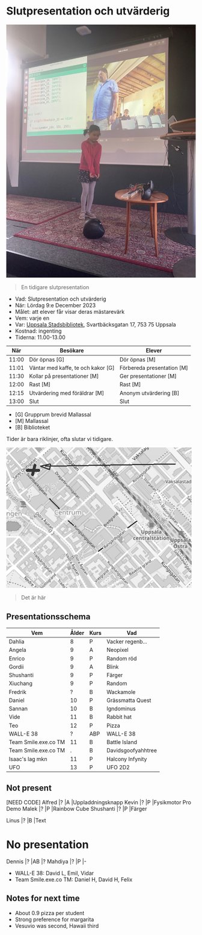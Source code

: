 # Slutpresentation och utvärderig

![](../../activities/20230527_slutpresentation/IMG_9858.jpg)

> En tidigare slutpresentation

 * Vad: Slutpresentation och utvärderig
 * När: Lördag 9:e December 2023
 * Målet: att elever får visar deras mästarevärk
 * Vem: varje en
 * Var: [Uppsala Stadsbibliotek](https://bibliotekuppsala.se/web/arena/stadsbiblioteket), Svartbäcksgatan 17, 753 75 Uppsala
 * Kostnad: ingenting
 * Tiderna: 11.00-13.00

När  |Besökare                           | Elever
-----|-----------------------------------|-----------------------
11:00|Dör öpnas [G]                      | Dör öpnas [M]
11:01|Väntar med kaffe, te och kakor [G] | Förbereda presentation [M]
11:30|Kollar på presentationer  [M]      | Ger presentationer  [M]
12:00|Rast [M]                           | Rast  [M]
12:15|Utvärdering med föräldrar [M]      | Anonym utvärdering [B]
13:00|Slut                               | Slut

 * [G] Grupprum brevid Mallassal
 * [M] Mallassal
 * [B] Biblioteket

Tider är bara riklinjer, ofta slutar vi tidigare.

![](usb.png)

> Det är här

## Presentationsschema

Vem                  |Ålder|Kurs|Vad
---------------------|-----|----|----------------
Dahlia               |8    |P   |Vacker regenb...
Angela               |9    |A   |Neopixel
Enrico               |9    |P   |Random röd
Gordii               |9    |A   |Blink
Shushanti            |9    |P   |Färger
Xiuchang             |9    |P   |Random
Fredrik              |?    |B   |Wackamole
Daniel               |10   |P   |Grässmatta Quest
Sannan               |10   |B   |Igndominus
Vide                 |11   |B   |Rabbit hat
Teo                  |12   |P   |Pizza
WALL-E 38            |?    |ABP |WALL-E 38
Team Smile.exe.co TM |11   |B   |Battle Island
Team Smile.exe.co TM |.    |B   |Davidsgoofyahhtree
Isaac's lag mkn      |11   |P   |Halcony Infynity
UFO                  |13   |P   |UFO 2D2


## Not present

[NEED CODE] Alfred    |?    |A   |Uppladdningsknapp
Kevin            |?    |P   |Fysikmotor Pro Demo
Malek            |?    |P   |Rainbow Cube
Shushanti        |?    |P   |Färger

Linus            |?    |B   |Text

# No presentation

Dennis           |?    |AB  |?
Mahdiya          |?    |P   |-


 * WALL-E 38: David L, Emil, Vidar
 * Team Smile.exe.co TM: Daniel H, David H, Felix

## Notes for next time

 * About 0.9 pizza per student
 * Strong preference for margarita
 * Vesuvio was second, Hawaii third





